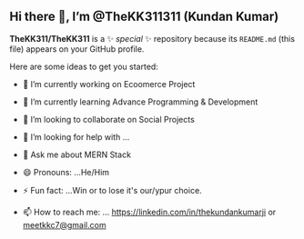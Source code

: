 ## Hi there 👋, I’m @TheKK311311 (Kundan Kumar)

**TheKK311/TheKK311** is a ✨ _special_ ✨ repository because its `README.md` (this file) appears on your GitHub profile.

Here are some ideas to get you started:

- 🔭 I’m currently working on Ecoomerce Project
- 🌱 I’m currently learning Advance Programming & Development
- 👯 I’m looking to collaborate on Social Projects
- 🤔 I’m looking for help with ...
- 💬 Ask me about MERN Stack
- 😄 Pronouns: ...He/Him
- ⚡ Fun fact: ...Win or to lose it's our/ypur choice.


- 📫 How to reach me: ... https://linkedin.com/in/thekundankumarji or meetkkc7@gmail.com
